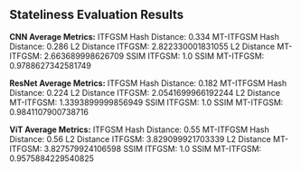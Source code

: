 ## Stateliness Evaluation Results
**CNN Average Metrics:**
ITFGSM Hash Distance: 0.334
MT-ITFGSM Hash Distance: 0.286
L2 Distance ITFGSM: 2.822330001831055
L2 Distance MT-ITFGSM: 2.663689998626709
SSIM ITFGSM: 1.0
SSIM MT-ITFGSM: 0.9788627342581749

**ResNet Average Metrics:**
ITFGSM Hash Distance: 0.182
MT-ITFGSM Hash Distance: 0.224
L2 Distance ITFGSM: 2.0541699966192244
L2 Distance MT-ITFGSM: 1.3393899999856949
SSIM ITFGSM: 1.0
SSIM MT-ITFGSM: 0.9841107900738716

**ViT Average Metrics:**
ITFGSM Hash Distance: 0.55
MT-ITFGSM Hash Distance: 0.56
L2 Distance ITFGSM: 3.829099921703339
L2 Distance MT-ITFGSM: 3.827579924106598
SSIM ITFGSM: 1.0
SSIM MT-ITFGSM: 0.9575884229540825



